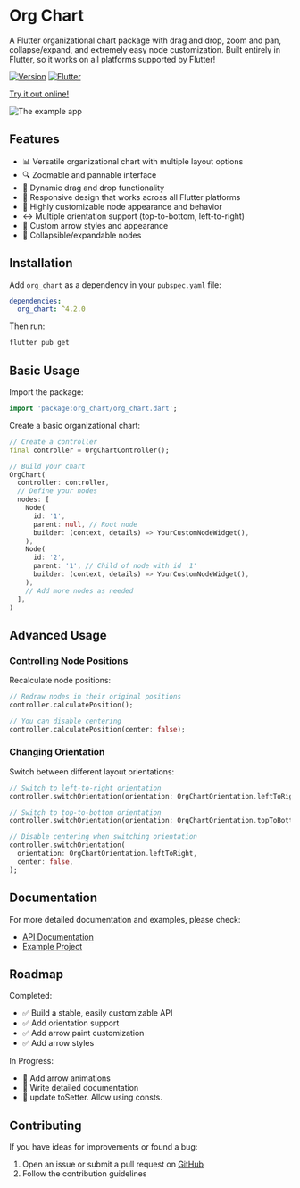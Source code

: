 # Org Chart

A Flutter organizational chart package with drag and drop, zoom and pan, collapse/expand, and extremely easy node customization. Built entirely in Flutter, so it works on all platforms supported by Flutter!

[![Version](https://img.shields.io/badge/version-4.2.0-blue.svg)](https://pub.dev/packages/org_chart)
[![Flutter](https://img.shields.io/badge/Flutter-3.0+-blue.svg)](https://flutter.dev)

[Try it out online!](https://ahnaineh.github.io/)

![The example app](https://github.com/ahnaineh/org_chart/blob/c9d1ed3f80b6a8ceb13f12e3255d3511ec68d865/Sequence%2001_5.gif?raw=True)

## Features

- 📊 Versatile organizational chart with multiple layout options
- 🔍 Zoomable and pannable interface
- 🔄 Dynamic drag and drop functionality
- 📱 Responsive design that works across all Flutter platforms
- 🎨 Highly customizable node appearance and behavior
- ↔️ Multiple orientation support (top-to-bottom, left-to-right)
- 🎯 Custom arrow styles and appearance
- 🧩 Collapsible/expandable nodes

## Installation

Add `org_chart` as a dependency in your `pubspec.yaml` file:

```yaml
dependencies:
  org_chart: ^4.2.0
```

Then run:

```bash
flutter pub get
```

## Basic Usage

Import the package:

```dart
import 'package:org_chart/org_chart.dart';
```

Create a basic organizational chart:

```dart
// Create a controller
final controller = OrgChartController();

// Build your chart
OrgChart(
  controller: controller,
  // Define your nodes
  nodes: [
    Node(
      id: '1',
      parent: null, // Root node
      builder: (context, details) => YourCustomNodeWidget(),
    ),
    Node(
      id: '2',
      parent: '1', // Child of node with id '1'
      builder: (context, details) => YourCustomNodeWidget(),
    ),
    // Add more nodes as needed
  ],
)
```

## Advanced Usage

### Controlling Node Positions

Recalculate node positions:

```dart
// Redraw nodes in their original positions
controller.calculatePosition();

// You can disable centering
controller.calculatePosition(center: false);
```

### Changing Orientation

Switch between different layout orientations:

```dart
// Switch to left-to-right orientation
controller.switchOrientation(orientation: OrgChartOrientation.leftToRight);

// Switch to top-to-bottom orientation
controller.switchOrientation(orientation: OrgChartOrientation.topToBottom);

// Disable centering when switching orientation
controller.switchOrientation(
  orientation: OrgChartOrientation.leftToRight,
  center: false,
);
```

## Documentation

For more detailed documentation and examples, please check:

- [API Documentation](https://pub.dev/documentation/org_chart/latest/)
- [Example Project](https://pub.dev/packages/org_chart/example)

## Roadmap

Completed:
- ✅ Build a stable, easily customizable API
- ✅ Add orientation support
- ✅ Add arrow paint customization
- ✅ Add arrow styles

In Progress:
- 🚧 Add arrow animations
- 🚧 Write detailed documentation
- 🚧 update toSetter. Allow using consts. 



## Contributing

If you have ideas for improvements or found a bug:

1. Open an issue or submit a pull request on [GitHub](https://github.com/ahnaineh/org_chart)
2. Follow the contribution guidelines
